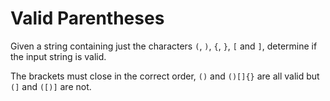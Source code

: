 # Valid Parentheses

Given a string containing just the characters `(`, `)`, `{`, `}`, `[` and `]`, determine if the input string is valid.

The brackets must close in the correct order, `()` and `()[]{}` are all valid but `(]` and `([)]` are not.